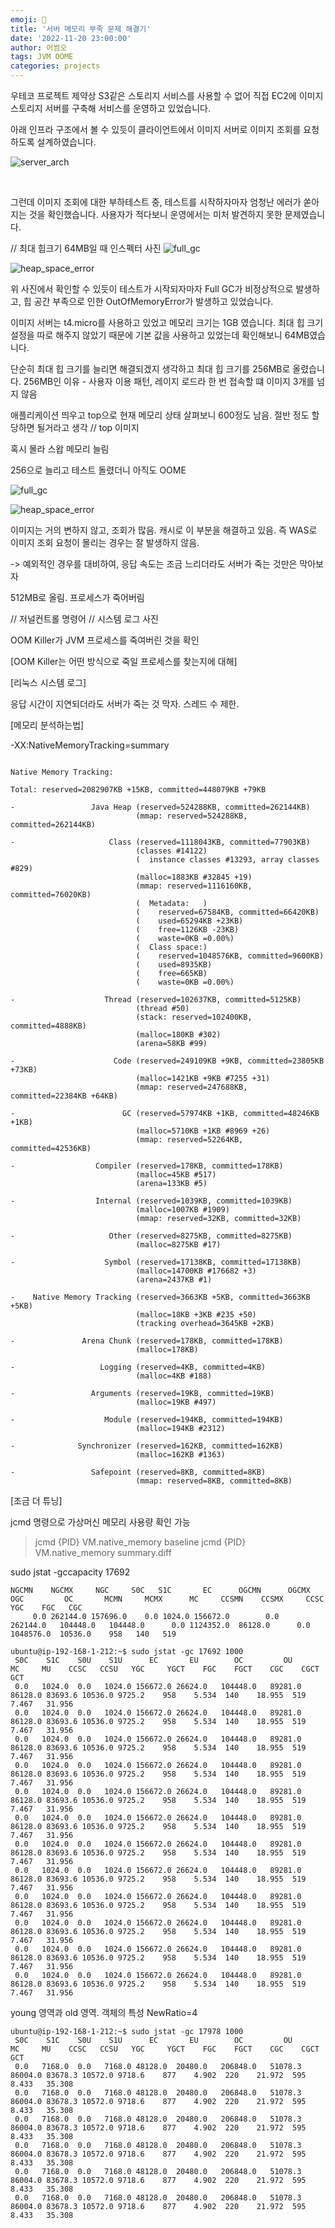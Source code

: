 ```yaml
---  
emoji: 📝  
title: '서버 메모리 부족 문제 해결기'   
date: '2022-11-20 23:00:00'  
author: 어썸오  
tags: JVM OOME
categories: projects
--- 
```


우테코 프로젝트 제약상 S3같은 스토리지 서비스를 사용할 수 없어 직접 EC2에 이미지 스토리지 서버를 구축해 서비스를 운영하고 있었습니다.

아래 인프라 구조에서 볼 수 있듯이 클라이언트에서 이미지 서버로 이미지 조회를 요청하도록 설계하였습니다.

![server_arch](server_arch.png)

<br>

그런데 이미지 조회에 대한 부하테스트 중, 테스트를 시작하자마자 엄청난 에러가 쏟아지는 것을 확인했습니다. 사용자가 적다보니 운영에서는 미처 발견하지 못한 문제였습니다.

// 최대 힙크기 64MB일 때 인스펙터 사진
![full_gc](full_gc.png)

![heap_space_error](heap_space_error.png)

위 사진에서 확인할 수 있듯이 테스트가 시작되자마자 Full GC가 비정상적으로 발생하고, 힙 공간 부족으로 인한 OutOfMemoryError가 발생하고 있었습니다.

이미지 서버는 t4.micro를 사용하고 있었고 메모리 크기는 1GB 였습니다. 최대 힙 크기 설정을 따로 해주지 않았기 때문에 기본 값을 사용하고 있었는데 확인해보니 64MB였습니다.


단순히 최대 힙 크기를 늘리면 해결되겠지 생각하고 최대 힙 크기를 256MB로 올렸습니다.
256MB인 이유 - 사용자 이용 패턴, 레이지 로드라 한 번 접속할 떄 이미지 3개를 넘지 않음

애플리케이션 띄우고 top으로 현재 메모리 상태 살펴보니 600정도 남음. 절반 정도 할당하면 될거라고 생각
// top 이미지

혹시 몰라 스왑 메모리 늘림

256으로 늘리고 테스트 돌렸더니 아직도 OOME

![full_gc](full_gc.png)

![heap_space_error](heap_space_error.png)


이미지는 거의 변하지 않고, 조회가 많음. 캐시로 이 부분을 해결하고 있음. 즉 WAS로 이미지 조회 요청이 몰리는 경우는 잘 발생하지 않음.

-> 예외적인 경우를 대비하여, 응답 속도는 조금 느리더라도 서버가 죽는 것만은 막아보자

512MB로 올림. 프로세스가 죽어버림

// 저널컨트롤 명령어
// 시스템 로그 사진

OOM Killer가 JVM 프로세스를 죽여버린 것을 확인

[OOM Killer는 어떤 방식으로 죽일 프로세스를 찾는지에 대해]

[리눅스 시스템 로그]

응답 시간이 지연되더라도 서버가 죽는 것 막자. 스레드 수 제한.


[메모리 분석하는법]

-XX:NativeMemoryTracking=summary

```

Native Memory Tracking:

Total: reserved=2082907KB +15KB, committed=448079KB +79KB

-                 Java Heap (reserved=524288KB, committed=262144KB)
                            (mmap: reserved=524288KB, committed=262144KB)

-                     Class (reserved=1118043KB, committed=77903KB)
                            (classes #14122)
                            (  instance classes #13293, array classes #829)
                            (malloc=1883KB #32845 +19)
                            (mmap: reserved=1116160KB, committed=76020KB)
                            (  Metadata:   )
                            (    reserved=67584KB, committed=66420KB)
                            (    used=65294KB +23KB)
                            (    free=1126KB -23KB)
                            (    waste=0KB =0.00%)
                            (  Class space:)
                            (    reserved=1048576KB, committed=9600KB)
                            (    used=8935KB)
                            (    free=665KB)
                            (    waste=0KB =0.00%)

-                    Thread (reserved=102637KB, committed=5125KB)
                            (thread #50)
                            (stack: reserved=102400KB, committed=4888KB)
                            (malloc=180KB #302)
                            (arena=58KB #99)

-                      Code (reserved=249109KB +9KB, committed=23805KB +73KB)
                            (malloc=1421KB +9KB #7255 +31)
                            (mmap: reserved=247688KB, committed=22384KB +64KB)

-                        GC (reserved=57974KB +1KB, committed=48246KB +1KB)
                            (malloc=5710KB +1KB #8969 +26)
                            (mmap: reserved=52264KB, committed=42536KB)

-                  Compiler (reserved=178KB, committed=178KB)
                            (malloc=45KB #517)
                            (arena=133KB #5)

-                  Internal (reserved=1039KB, committed=1039KB)
                            (malloc=1007KB #1909)
                            (mmap: reserved=32KB, committed=32KB)

-                     Other (reserved=8275KB, committed=8275KB)
                            (malloc=8275KB #17)

-                    Symbol (reserved=17138KB, committed=17138KB)
                            (malloc=14700KB #176682 +3)
                            (arena=2437KB #1)

-    Native Memory Tracking (reserved=3663KB +5KB, committed=3663KB +5KB)
                            (malloc=18KB +3KB #235 +50)
                            (tracking overhead=3645KB +2KB)

-               Arena Chunk (reserved=178KB, committed=178KB)
                            (malloc=178KB)

-                   Logging (reserved=4KB, committed=4KB)
                            (malloc=4KB #188)

-                 Arguments (reserved=19KB, committed=19KB)
                            (malloc=19KB #497)

-                    Module (reserved=194KB, committed=194KB)
                            (malloc=194KB #2312)

-              Synchronizer (reserved=162KB, committed=162KB)
                            (malloc=162KB #1363)

-                 Safepoint (reserved=8KB, committed=8KB)
                            (mmap: reserved=8KB, committed=8KB)

```





[조금 더 튜닝]

jcmd 명령으로 가상머신 메모리 사용량 확인 가능

> jcmd {PID} VM.native_memory baseline
> jcmd {PID} VM.native_memory summary.diff



sudo jstat -gccapacity 17692
```
NGCMN    NGCMX     NGC     S0C   S1C       EC      OGCMN      OGCMX       OGC         OC       MCMN     MCMX      MC     CCSMN    CCSMX     CCSC    YGC    FGC   CGC
     0.0 262144.0 157696.0    0.0 1024.0 156672.0        0.0   262144.0   104448.0   104448.0      0.0 1124352.0  86128.0      0.0 1048576.0  10536.0    958   140   519
```


```
ubuntu@ip-192-168-1-212:~$ sudo jstat -gc 17692 1000
 S0C    S1C    S0U    S1U      EC       EU        OC         OU       MC     MU    CCSC   CCSU   YGC     YGCT    FGC    FGCT    CGC    CGCT     GCT
 0.0   1024.0  0.0   1024.0 156672.0 26624.0   104448.0   89281.0   86128.0 83693.6 10536.0 9725.2    958    5.534  140    18.955  519     7.467   31.956
 0.0   1024.0  0.0   1024.0 156672.0 26624.0   104448.0   89281.0   86128.0 83693.6 10536.0 9725.2    958    5.534  140    18.955  519     7.467   31.956
 0.0   1024.0  0.0   1024.0 156672.0 26624.0   104448.0   89281.0   86128.0 83693.6 10536.0 9725.2    958    5.534  140    18.955  519     7.467   31.956
 0.0   1024.0  0.0   1024.0 156672.0 26624.0   104448.0   89281.0   86128.0 83693.6 10536.0 9725.2    958    5.534  140    18.955  519     7.467   31.956
 0.0   1024.0  0.0   1024.0 156672.0 26624.0   104448.0   89281.0   86128.0 83693.6 10536.0 9725.2    958    5.534  140    18.955  519     7.467   31.956
 0.0   1024.0  0.0   1024.0 156672.0 26624.0   104448.0   89281.0   86128.0 83693.6 10536.0 9725.2    958    5.534  140    18.955  519     7.467   31.956
 0.0   1024.0  0.0   1024.0 156672.0 26624.0   104448.0   89281.0   86128.0 83693.6 10536.0 9725.2    958    5.534  140    18.955  519     7.467   31.956
 0.0   1024.0  0.0   1024.0 156672.0 26624.0   104448.0   89281.0   86128.0 83693.6 10536.0 9725.2    958    5.534  140    18.955  519     7.467   31.956
 0.0   1024.0  0.0   1024.0 156672.0 26624.0   104448.0   89281.0   86128.0 83693.6 10536.0 9725.2    958    5.534  140    18.955  519     7.467   31.956
 0.0   1024.0  0.0   1024.0 156672.0 26624.0   104448.0   89281.0   86128.0 83693.6 10536.0 9725.2    958    5.534  140    18.955  519     7.467   31.956
 0.0   1024.0  0.0   1024.0 156672.0 26624.0   104448.0   89281.0   86128.0 83693.6 10536.0 9725.2    958    5.534  140    18.955  519     7.467   31.956
 0.0   1024.0  0.0   1024.0 156672.0 26624.0   104448.0   89281.0   86128.0 83693.6 10536.0 9725.2    958    5.534  140    18.955  519     7.467   31.956
```



young 영역과 old 영역. 객체의 특성
NewRatio=4

```
ubuntu@ip-192-168-1-212:~$ sudo jstat -gc 17978 1000
 S0C    S1C    S0U    S1U      EC       EU        OC         OU       MC     MU    CCSC   CCSU   YGC     YGCT    FGC    FGCT    CGC    CGCT     GCT
 0.0   7168.0  0.0   7168.0 48128.0  20480.0   206848.0   51078.3   86004.0 83678.3 10572.0 9718.6    877    4.902  220    21.972  595     8.433   35.308
 0.0   7168.0  0.0   7168.0 48128.0  20480.0   206848.0   51078.3   86004.0 83678.3 10572.0 9718.6    877    4.902  220    21.972  595     8.433   35.308
 0.0   7168.0  0.0   7168.0 48128.0  20480.0   206848.0   51078.3   86004.0 83678.3 10572.0 9718.6    877    4.902  220    21.972  595     8.433   35.308
 0.0   7168.0  0.0   7168.0 48128.0  20480.0   206848.0   51078.3   86004.0 83678.3 10572.0 9718.6    877    4.902  220    21.972  595     8.433   35.308
 0.0   7168.0  0.0   7168.0 48128.0  20480.0   206848.0   51078.3   86004.0 83678.3 10572.0 9718.6    877    4.902  220    21.972  595     8.433   35.308
 0.0   7168.0  0.0   7168.0 48128.0  20480.0   206848.0   51078.3   86004.0 83678.3 10572.0 9718.6    877    4.902  220    21.972  595     8.433   35.308

```






